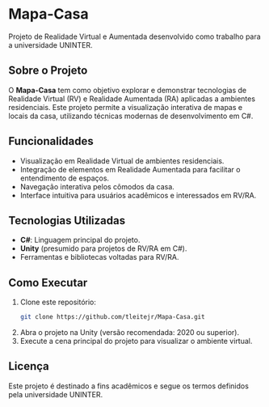 # Mapa-Casa

Projeto de Realidade Virtual e Aumentada desenvolvido como trabalho para a universidade UNINTER.

## Sobre o Projeto

O **Mapa-Casa** tem como objetivo explorar e demonstrar tecnologias de Realidade Virtual (RV) e Realidade Aumentada (RA) aplicadas a ambientes residenciais. Este projeto permite a visualização interativa de mapas e locais da casa, utilizando técnicas modernas de desenvolvimento em C#.

## Funcionalidades

- Visualização em Realidade Virtual de ambientes residenciais.
- Integração de elementos em Realidade Aumentada para facilitar o entendimento de espaços.
- Navegação interativa pelos cômodos da casa.
- Interface intuitiva para usuários acadêmicos e interessados em RV/RA.

## Tecnologias Utilizadas

- **C#**: Linguagem principal do projeto.
- **Unity** (presumido para projetos de RV/RA em C#).
- Ferramentas e bibliotecas voltadas para RV/RA.

## Como Executar

1. Clone este repositório:
   ```bash
   git clone https://github.com/tleitejr/Mapa-Casa.git
   ```
2. Abra o projeto na Unity (versão recomendada: 2020 ou superior).
3. Execute a cena principal do projeto para visualizar o ambiente virtual.

## Licença

Este projeto é destinado a fins acadêmicos e segue os termos definidos pela universidade UNINTER.
